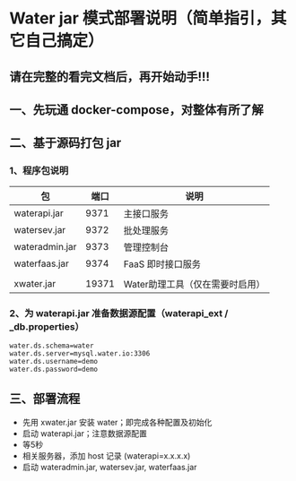 # Water jar 模式部署说明（简单指引，其它自己搞定）

## 请在完整的看完文档后，再开始动手!!!

## 一、先玩通 docker-compose，对整体有所了解

## 二、基于源码打包 jar

### 1、程序包说明

| 包             | 端口   | 说明                 |
|----------------|-------|--------------------|
| waterapi.jar   | 9371  | 主接口服务              |
| watersev.jar   | 9372  | 批处理服务              |
| wateradmin.jar | 9373  | 管理控制台              |
| waterfaas.jar  | 9374  | FaaS 即时接口服务        |
|                |       |                    |
| xwater.jar     | 19371 | Water助理工具（仅在需要时启用） |

### 2、为 waterapi.jar 准备数据源配置（waterapi_ext / _db.properties）

```properties
water.ds.schema=water
water.ds.server=mysql.water.io:3306
water.ds.username=demo
water.ds.password=demo
```

## 三、部署流程

* 先用 xwater.jar 安装 water；即完成各种配置及初始化
* 启动 waterapi.jar；注意数据源配置
* 等5秒
* 相关服务器，添加 host 记录 (waterapi=x.x.x.x)
* 启动 wateradmin.jar, watersev.jar, waterfaas.jar

